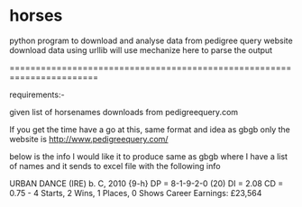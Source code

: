 horses
==========

python program to download and analyse data from pedigree query website
download data using urllib
will use mechanize here to parse the output

=======================================================================

requirements:-

given list of horsenames downloads from pedigreequery.com

If you get the time have a go at this, same format and idea as gbgb only the website is http://www.pedigreequery.com/
 
 below is the info I would like it to produce
 same as gbgb where I have a list of names and it sends to excel file with the following info


 URBAN DANCE  (IRE) b. C, 2010 {9-h} DP = 8-1-9-2-0 (20) DI = 2.08   CD = 0.75 - 4 Starts, 2 Wins, 1 Places, 0 Shows Career Earnings: £23,564
